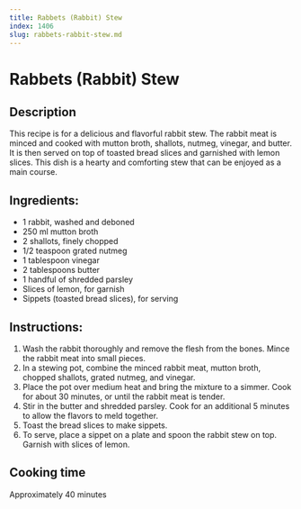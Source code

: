 ```yaml
---
title: Rabbets (Rabbit) Stew
index: 1406
slug: rabbets-rabbit-stew.md
---
```


# Rabbets (Rabbit) Stew

## Description
This recipe is for a delicious and flavorful rabbit stew. The rabbit meat is minced and cooked with mutton broth, shallots, nutmeg, vinegar, and butter. It is then served on top of toasted bread slices and garnished with lemon slices. This dish is a hearty and comforting stew that can be enjoyed as a main course.

## Ingredients:
- 1 rabbit, washed and deboned
- 250 ml mutton broth
- 2 shallots, finely chopped
- 1/2 teaspoon grated nutmeg
- 1 tablespoon vinegar
- 2 tablespoons butter
- 1 handful of shredded parsley
- Slices of lemon, for garnish
- Sippets (toasted bread slices), for serving

## Instructions:
1. Wash the rabbit thoroughly and remove the flesh from the bones. Mince the rabbit meat into small pieces.
2. In a stewing pot, combine the minced rabbit meat, mutton broth, chopped shallots, grated nutmeg, and vinegar.
3. Place the pot over medium heat and bring the mixture to a simmer. Cook for about 30 minutes, or until the rabbit meat is tender.
4. Stir in the butter and shredded parsley. Cook for an additional 5 minutes to allow the flavors to meld together.
5. Toast the bread slices to make sippets.
6. To serve, place a sippet on a plate and spoon the rabbit stew on top. Garnish with slices of lemon.

## Cooking time
Approximately 40 minutes